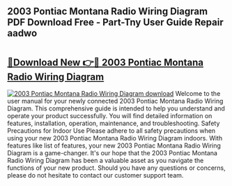 ## 2003 Pontiac Montana Radio Wiring Diagram PDF Download Free - Part-Tny User Guide Repair aadwo

# <h2><a href="http://dfm4h7l.blite.top/?on=2003+Pontiac+Montana+Radio+Wiring+Diagram">🔗Download New 👉🔴 2003 Pontiac Montana Radio Wiring Diagram</a></h2>

[![2003 Pontiac Montana Radio Wiring Diagram download](https://i.imgur.com/lujVjoI.png)](http://dfm4h7l.blite.top/?on=2003+Pontiac+Montana+Radio+Wiring+Diagram)
Welcome to the user manual for your newly connected 2003 Pontiac Montana Radio Wiring Diagram. This comprehensive guide is intended to help you understand and operate your product successfully. You will find detailed information on features, installation, operation, maintenance, and troubleshooting. Safety Precautions for Indoor Use Please adhere to all safety precautions when using your new 2003 Pontiac Montana Radio Wiring Diagram indoors. With features like list of features, your new 2003 Pontiac Montana Radio Wiring Diagram is a game-changer. It's our hope that the 2003 Pontiac Montana Radio Wiring Diagram has been a valuable asset as you navigate the functions of your new product. Should you have any questions or concerns, please do not hesitate to contact our customer support team.
